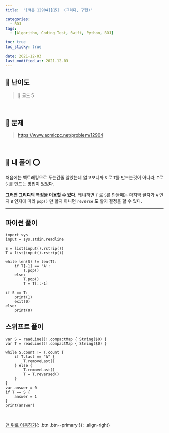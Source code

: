 ```yaml
---
title:  "[백준 12904][💛5]  (그리디, 구현)" 

categories:
  - BOJ
tags:
  - [Algorithm, Coding Test, Swift, Python, BOJ]

toc: true
toc_sticky: true

date: 2021-12-03
last_modified_at: 2021-12-03
---
```


## 🚀 난이도 

> 💛 골드 5

<br>

## 🚀 문제

> <https://www.acmicpc.net/problem/12904>


<br>

## 🚀 내 풀이 ⭕

처음에는 백트래킹으로 푸는건줄 알았는데 알고보니까 `S` 로 `T`를 만드는것이 아니라,
`T`로 `S` 를 만드는 방법이 있었다.

**그러면 그리디의 특징을 이용할 수 있다.**
왜냐하면 `T` 로 `S`를 만들때는 마지막 글자가 `A` 인지 `B` 인지에 따라 
`pop()` 만 할지 아니면 `reverse` 도 할지 결정을 할 수 있다.


***

## 파이썬 풀이
```python=
import sys
input = sys.stdin.readline

S = list(input().rstrip())
T = list(input().rstrip())

while len(S) != len(T):
    if T[-1] == 'A':
        T.pop()
    else:
        T.pop()
        T = T[::-1]

if S == T:
    print(1)
    exit(0)
else:
    print(0)

```

## 스위프트 풀이
```swift=
var S = readLine()!.compactMap { String($0) }
var T = readLine()!.compactMap { String($0) }

while S.count != T.count {
    if T.last == "A" {
        T.removeLast()
    } else {
        T.removeLast()
        T = T.reversed()
    }
}
var answer = 0
if T == S {
    answer = 1
}
print(answer)

```

<br>

[맨 위로 이동하기](#){: .btn .btn--primary }{: .align-right}
